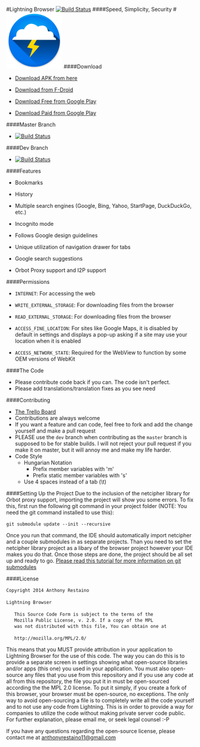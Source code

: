 #Lightning Browser [![Build Status](https://travis-ci.org/anthonycr/Lightning-Browser.svg?branch=master)](https://travis-ci.org/anthonycr/Lightning-Browser)
####Speed, Simplicity, Security
#![](ic_launcher_small.png)
####Download
* [Download APK from here](https://github.com/anthonycr/Lightning-Browser/releases)

* [Download from F-Droid](https://f-droid.org/repository/browse/?fdfilter=lightning&fdid=acr.browser.lightning)

* [Download Free from Google Play](https://play.google.com/store/apps/details?id=acr.browser.barebones)

* [Download Paid from Google Play](https://play.google.com/store/apps/details?id=acr.browser.lightning)

####Master Branch
* [![Build Status](https://travis-ci.org/anthonycr/Lightning-Browser.svg?branch=master)](https://travis-ci.org/anthonycr/Lightning-Browser)

####Dev Branch
* [![Build Status](https://travis-ci.org/anthonycr/Lightning-Browser.svg?branch=dev)](https://travis-ci.org/anthonycr/Lightning-Browser)

####Features
* Bookmarks

* History

* Multiple search engines (Google, Bing, Yahoo, StartPage, DuckDuckGo, etc.)

* Incognito mode

* Follows Google design guidelines

* Unique utilization of navigation drawer for tabs

* Google search suggestions

* Orbot Proxy support and I2P support

####Permissions

* ````INTERNET````: For accessing the web

* ````WRITE_EXTERNAL_STORAGE````: For downloading files from the browser

* ````READ_EXTERNAL_STORAGE````: For downloading files from the browser

* ````ACCESS_FINE_LOCATION````: For sites like Google Maps, it is disabled by default in settings and displays a pop-up asking if a site may use your location when it is enabled

* ````ACCESS_NETWORK_STATE````: Required for the WebView to function by some OEM versions of WebKit

####The Code
* Please contribute code back if you can. The code isn't perfect.
* Please add translations/translation fixes as you see need

####Contributing
* [The Trello Board](https://trello.com/b/Gwjx8MC3/lightning-browser)
* Contributions are always welcome
* If you want a feature and can code, feel free to fork and add the change yourself and make a pull request
* PLEASE use the ````dev```` branch when contributing as the ````master```` branch is supposed to be for stable builds. I will not reject your pull request if you make it on master, but it will annoy me and make my life harder.
* Code Style
    * Hungarian Notation
         * Prefix member variables with 'm'
         * Prefix static member variables with 's'
    * Use 4 spaces instead of a tab (\t)

####Setting Up the Project
Due to the inclusion of the netcipher library for Orbot proxy support, importing the project will show you some errors. To fix this, first run the following git command in your project folder (NOTE: You need the git command installed to use this):
````
git submodule update --init --recursive
````
Once you run that command, the IDE should automatically import netcipher and a couple submodules in as separate projects. Than you need to set the netcipher library project as a libary of the browser project however your IDE makes you do that. Once those steps are done, the project should be all set up and ready to go. [Please read this tutorial for more information on git submodules](http://www.vogella.com/tutorials/Git/article.html#submodules)

####License
````
Copyright 2014 Anthony Restaino

Lightning Browser

   This Source Code Form is subject to the terms of the 
   Mozilla Public License, v. 2.0. If a copy of the MPL 
   was not distributed with this file, You can obtain one at 
   
   http://mozilla.org/MPL/2.0/
````
This means that you MUST provide attribution in your application to Lightning Browser for the use of this code. The way you can do this is to provide a separate screen in settings showing what open-source libraries and/or apps (this one) you used in your application. You must also open-source any files that you use from this repository and if you use any code at all from this repository, the file you put it in must be open-sourced according the the MPL 2.0 license. To put it simply, if you create a fork of this browser, your browser must be open-source, no exceptions. The only way to avoid open-sourcing a file is to completely write all the code yourself and to not use any code from Lightning. This is in order to provide a way for companies to utilize the code without making private server code public. For further explanation, please email me, or seek legal counsel :-P

If you have any questions regarding the open-source license, please contact me at [anthonyrestaino11@gmail.com](mailto:anthonyrestaino11@gmail.com)
